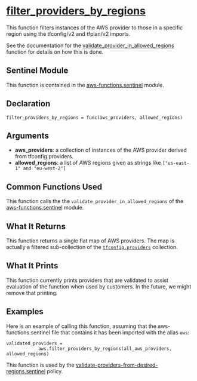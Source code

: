 # [filter_providers_by_regions](../aws-functions.sentinel#L161)

This function filters instances of the AWS provider to those in a specific region using the tfconfig/v2 and tfplan/v2 imports.

See the documentation for the [validate_provider_in_allowed_regions](./validate_provider_in_allowed_regions.md) function for details on how this is done.

## Sentinel Module
This function is contained in the [aws-functions.sentinel](../aws-functions.sentinel) module.

## Declaration
`filter_providers_by_regions = func(aws_providers, allowed_regions)`

## Arguments
* **aws_providers**: a collection of instances of the AWS provider derived from tfconfig.providers.
* **allowed_regions**: a list of AWS regions given as strings like `["us-east-1" and "eu-west-2"]`

## Common Functions Used
This function calls the the `validate_provider_in_allowed_regions` of the [aws-functions.sentinel](../aws-functions.sentinel) module.

## What It Returns
This function returns a single flat map of AWS providers. The map is actually a filtered sub-collection of the [`tfconfig.providers`](https://www.terraform.io/docs/cloud/sentinel/import/tfconfig-v2.html#the-resources-collection) collection.

## What It Prints
This function currently prints providers that are validated to assist evaluation of the function when used by customers. In the future, we might remove that printing.

## Examples
Here is an example of calling this function, assuming that the aws-functions.sentinel file that contains it has been imported with the alias `aws`:
```
validated_providers =
            aws.filter_providers_by_regions(all_aws_providers, allowed_regions)
```

This function is used by the [validate-providers-from-desired-regions.sentinel](../../validate-providers-from-desired-regions.sentinel) policy.
